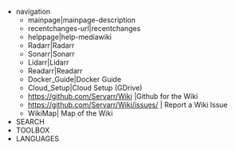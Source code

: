  - navigation
      - mainpage|mainpage-description
      - recentchanges-url|recentchanges
      - helppage|help-mediawiki
      - Radarr|Radarr
      - Sonarr|Sonarr
      - Lidarr|Lidarr
      - Readarr|Readarr
      - Docker\_Guide|Docker Guide
      - Cloud\_Setup|Cloud Setup (GDrive)
      - <https://github.com/Servarr/Wiki> |Github for the Wiki
      - <https://github.com/Servarr/Wiki/issues/> | Report a Wiki Issue
      - WikiMap| Map of the Wiki
  - SEARCH
  - TOOLBOX
  - LANGUAGES
